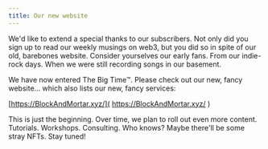 ```yaml
---
title: Our new website
---
```

We'd like to extend a special thanks to our subscribers.  Not only did you sign up to read our weekly musings on web3, but you did so in spite of our old, barebones website.  Consider yourselves our early fans.  From our indie-rock days.  When we were still recording songs in our basement.

We have now entered The Big Time™.  Please check out our new, fancy website… which also lists our new, fancy services:

[https://BlockAndMortar.xyz/]( https://BlockAndMortar.xyz/ )

This is just the beginning.  Over time, we plan to roll out even more content.  Tutorials.  Workshops.  Consulting.  Who  knows? Maybe there'll be some stray NFTs. Stay tuned!